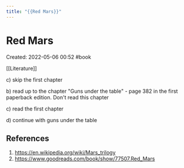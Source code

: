 ```yaml
---
title: "{{Red Mars}}"
---
```

# Red Mars

Created: 2022-05-06 00:52
#book

[[Literature]]

c) skip the first chapter

b) read up to the chapter "Guns under the table" - page 382 in the first paperback edition. Don't read this chapter

c) read the first chapter

d) continue with guns under the table

## References
1. https://en.wikipedia.org/wiki/Mars_trilogy
2. https://www.goodreads.com/book/show/77507.Red_Mars

